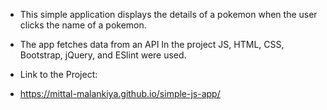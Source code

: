 - This simple application displays the details of a pokemon when the user clicks the name of a pokemon.

- The app fetches data from an API In the project JS, HTML, CSS, Bootstrap, jQuery, and ESlint were used.

- Link to the Project:

- https://mittal-malankiya.github.io/simple-js-app/
